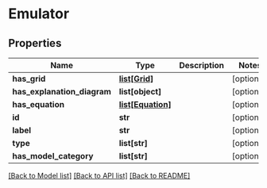 # Emulator

## Properties
Name | Type | Description | Notes
------------ | ------------- | ------------- | -------------
**has_grid** | [**list[Grid]**](Grid.md) |  | [optional] 
**has_explanation_diagram** | **list[object]** |  | [optional] 
**has_equation** | [**list[Equation]**](Equation.md) |  | [optional] 
**id** | **str** |  | [optional] 
**label** | **str** |  | [optional] 
**type** | **list[str]** |  | [optional] 
**has_model_category** | **list[str]** |  | [optional] 

[[Back to Model list]](../README.md#documentation-for-models) [[Back to API list]](../README.md#documentation-for-api-endpoints) [[Back to README]](../README.md)


